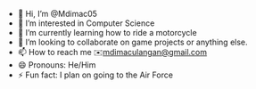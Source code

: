 - 👋 Hi, I’m @Mdimac05
- 👀 I’m interested in Computer Science
- 🌱 I’m currently learning how to ride a motorcycle
- 💞️ I’m looking to collaborate on game projects or anything else.
- 📫 How to reach me ✉️mdimaculangan@gmail.com 
- 😄 Pronouns: He/Him
- ⚡ Fun fact: I plan on going to the Air Force

<!---
Mdimac05/Mdimac05 is a ✨ special ✨ repository because its `README.md` (this file) appears on your GitHub profile.
You can click the Preview link to take a look at your changes.
--->
